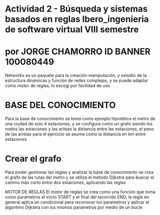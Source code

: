 # Actividad 2 - Búsqueda y sistemas basados en reglas Ibero_ingenieria de software virtual VIII semestre
# por JORGE CHAMORRO ID BANNER 100080449

Networkx es un paquete para la creación manipulación, y estudio de la estructura
dinámicas y función de redes complejas, y se puede adaptar como motor de reglas, 
lo escogí por facilidad de uso

# BASE DEL CONOCIMIENTO
Para la base de conocimiento se toma como ejemplo hipotético el metro de una ciudad
de solo 4 estaciones, y se configura como un grafo siendo los nodos las estaciones
y las aritsas la distancia entre las estaciones, el peso de las aristas para el 
ejercicio se asume como la distancia en km entre estaciones

# Crear el grafo
Para poder gestionar las reglas y analizar la base de conocimiento se crea
el grafo de las rutas del metro y se utiliza el método Dijkstra para buscar
el camino más corto entre dos estaciones, aplicando las reglas

MOTOR DE REGLAS
El motor de reglas se crea como una función que toma como parametros
el inicio START y el final del recorrido END, la regla en general
aplica un condicional para reconocer los parametros y aplicar el algoritmo
Dijkstra con los mismos parametros por medio de un bucle
